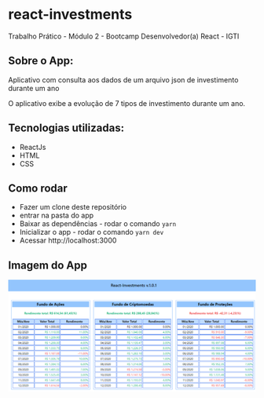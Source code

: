 # react-investments
Trabalho Prático - Módulo 2 - Bootcamp Desenvolvedor(a) React - IGTI


## Sobre o App:
Aplicativo com consulta aos dados de um arquivo json de investimento durante um ano

O aplicativo exibe a evolução de 7 tipos de investimento durante um ano.

## Tecnologias utilizadas:
* ReactJs
* HTML
* CSS

## Como rodar
* Fazer um clone deste repositório
* entrar na pasta do app
* Baixar as dependências - rodar o comando ``` yarn ```
* Inicializar o app - rodar o comando ``` yarn dev ```
* Acessar http://localhost:3000

## Imagem do App
<p align="center">
  <img src="/src/img/print-home.png">
</p>
